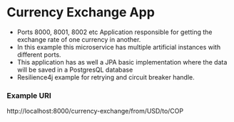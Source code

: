 # Currency Exchange App
- Ports 8000, 8001, 8002 etc
Application responsible for getting the exchange rate of one currency in another.
- In this example this microservice has multiple artificial instances with different ports.
- This application has as well a JPA basic implementation where the data will be saved in a PostgresQL database
- Resilience4j example for retrying and circuit breaker handle.

### Example URl
http://localhost:8000/currency-exchange/from/USD/to/COP